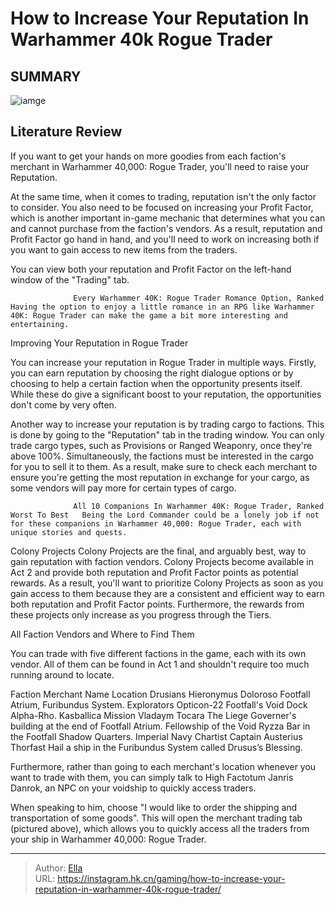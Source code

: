 # How to Increase Your Reputation In Warhammer 40k Rogue Trader


## SUMMARY 

![iamge](https://static1.srcdn.com/wordpress/wp-content/uploads/2024/01/how-to-increase-your-reputation-in-warhammer-40k-rogue-trader.jpg)

## Literature Review

If you want to get your hands on more goodies from each faction&#39;s merchant in Warhammer 40,000: Rogue Trader, you&#39;ll need to raise your Reputation.





At the same time, when it comes to trading, reputation isn&#39;t the only factor to consider. You also need to be focused on increasing your Profit Factor, which is another important in-game mechanic that determines what you can and cannot purchase from the faction&#39;s vendors. As a result, reputation and Profit Factor go hand in hand, and you&#39;ll need to work on increasing both if you want to gain access to new items from the traders.






You can view both your reputation and Profit Factor on the left-hand window of the &#34;Trading&#34; tab.




                  Every Warhammer 40K: Rogue Trader Romance Option, Ranked   Having the option to enjoy a little romance in an RPG like Warhammer 40K: Rogue Trader can make the game a bit more interesting and entertaining.   


 Improving Your Reputation in Rogue Trader 
          

You can increase your reputation in Rogue Trader in multiple ways. Firstly, you can earn reputation by choosing the right dialogue options or by choosing to help a certain faction when the opportunity presents itself. While these do give a significant boost to your reputation, the opportunities don&#39;t come by very often.




Another way to increase your reputation is by trading cargo to factions. This is done by going to the &#34;Reputation&#34; tab in the trading window. You can only trade cargo types, such as Provisions or Ranged Weaponry, once they&#39;re above 100%. Simultaneously, the factions must be interested in the cargo for you to sell it to them. As a result, make sure to check each merchant to ensure you&#39;re getting the most reputation in exchange for your cargo, as some vendors will pay more for certain types of cargo.

                  All 10 Companions In Warhammer 40K: Rogue Trader, Ranked Worst To Best   Being the Lord Commander could be a lonely job if not for these companions in Warhammer 40,000: Rogue Trader, each with unique stories and quests.   

Colony Projects
Colony Projects are the final, and arguably best, way to gain reputation with faction vendors. Colony Projects become available in Act 2 and provide both reputation and Profit Factor points as potential rewards. As a result, you&#39;ll want to prioritize Colony Projects as soon as you gain access to them because they are a consistent and efficient way to earn both reputation and Profit Factor points. Furthermore, the rewards from these projects only increase as you progress through the Tiers.






 All Faction Vendors and Where to Find Them 
          

You can trade with five different factions in the game, each with its own vendor. All of them can be found in Act 1 and shouldn&#39;t require too much running around to locate.

 Faction  Merchant Name  Location   Drusians  Hieronymus Doloroso  Footfall Atrium, Furibundus System.   Explorators  Opticon-22  Footfall&#39;s Void Dock Alpha-Rho.   Kasballica Mission  Vladaym Tocara The Liege  Governer&#39;s building at the end of Footfall Atrium.   Fellowship of the Void  Ryzza  Bar in the Footfall Shadow Quarters.   Imperial Navy  Chartist Captain Austerius Thorfast  Hail a ship in the Furibundus System called Drusus’s Blessing.   



Furthermore, rather than going to each merchant&#39;s location whenever you want to trade with them, you can simply talk to High Factotum Janris Danrok, an NPC on your voidship to quickly access traders.




When speaking to him, choose &#34;I would like to order the shipping and transportation of some goods&#34;. This will open the merchant trading tab (pictured above), which allows you to quickly access all the traders from your ship in Warhammer 40,000: Rogue Trader.



---

> Author: [Ella](https://instagram.hk.cn/)  
> URL: https://instagram.hk.cn/gaming/how-to-increase-your-reputation-in-warhammer-40k-rogue-trader/  


